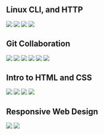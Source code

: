 ## Linux CLI, and HTTP
 <div>
      <img src="./task_linux_cli/Screenshot_3.png"/>
      <img src="./task_linux_cli/Screenshot_4.png"/>
      <img src="./task_linux_cli/Screenshot_5.png"/>
      <img src="./task_linux_cli/Screenshot_6.png"/>
  </div>
  
  
## Git Collaboration
<div>
      <img src="./task_git_collaboration/Introduction to Git and GitHub1week.png"/>
      <img src="./task_git_collaboration/Introduction to Git and GitHub2week.png"/>
      <img src="./task_git_collaboration/Introduction to Git and GitHub3week.png"/>
      <img src="./task_git_collaboration/Introduction to Git and GitHub4week.png"/>
      <img src="./task_git_collaboration/learngitbranching1.png"/>
      <img src="./task_git_collaboration/learngitbranching2.png"/>
</div>


## Intro to HTML and CSS
<div>
      <img src="./task_html_css_intro/Intro to HTML & CSS_week1.png"/>
      <img src="./task_html_css_intro/Intro to HTML & CSS_week2.png"/>
      <img src="./task_html_css_intro/Learn CSS(Eng).png"/>
      <img src="./task_html_css_intro/Learn HTML(Eng).png"/>
  </div>

  ## Responsive Web Design
  <div>
      <img src="./task_responsive_web_design/flaxbox_froggy.png"/>
      <img src="./task_responsive_web_design/grid_garden.png"/>
  </div>